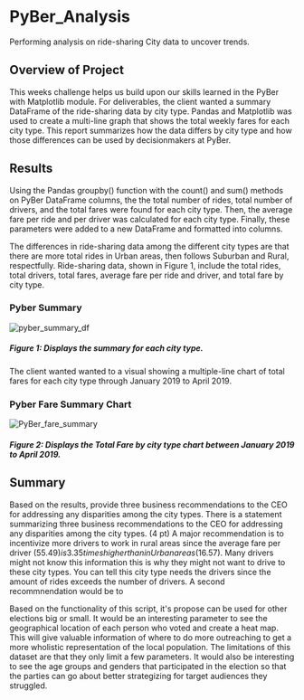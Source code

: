 # PyBer_Analysis
Performing analysis on ride-sharing City data to uncover trends.
## Overview of Project
This weeks challenge helps us build upon our skills learned in the PyBer with Matplotlib module. For deliverables, the client wanted a summary DataFrame of the ride-sharing data by city type. Pandas and Matplotlib was used to create a multi-line graph that shows the total weekly fares for each city type. This report summarizes how the data differs by city type and how those differences can be used by decisionmakers at PyBer.

## Results
Using the Pandas groupby() function with the count() and sum() methods on PyBer DataFrame columns, the the total number of rides, total number of drivers, and the total fares were found for each city type. Then, the average fare per ride and per driver was calculated for each city type. Finally, these parameters were added to a new DataFrame and formatted into columns.

The differences in ride-sharing data among the different city types are that there are more total rides in Urban areas, then follows Suburban and Rural, respectfully. Ride-sharing data, shown in Figure 1, include the total rides, total drivers, total fares, average fare per ride and driver, and total fare by city type.
### Pyber Summary
![pyber_summary_df](https://user-images.githubusercontent.com/107658895/178622101-39e389c7-6189-404f-b665-547ba45b0dad.png)
##### Figure 1: Displays the summary for each city type.

The client wanted wanted to a visual showing a multiple-line chart of total fares for each city type through January 2019 to April 2019.

### Pyber Fare Summary Chart
![PyBer_fare_summary](https://user-images.githubusercontent.com/107658895/178627421-5c465a87-515e-43c6-8906-6e856428d361.png)
##### Figure 2: Displays the Total Fare by city type chart between January 2019 to April 2019.



## Summary

Based on the results, provide three business recommendations to the CEO for addressing any disparities among the city types. There is a statement summarizing three business recommendations to the CEO for addressing any disparities among the city types. (4 pt)
A major recommendation is to incentivize more drivers to work in rural areas since the average fare per driver ($55.49) is 3.35 times higher than in Urban areas ($16.57). Many drivers might not know this information this is why they might not want to drive to these city types. You can tell this city type needs the drivers since the amount of rides exceeds the number of drivers.  A second recommnendation would be to


Based on the functionality of this script, it's propose can be used for other elections big or small. It would be an interesting parameter to see the geographical location of each person who voted and create a heat map. This will give valuable information of where to do more outreaching to get a more wholistic representation of the local population. The limitations of this dataset are that they only limit a few parameters. It would also be interesting to see the age groups and genders that participated in the election so that the parties can go about better strategizing for target audiences they struggled. 
